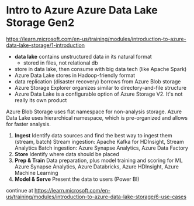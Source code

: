 # Intro to Azure Azure Data Lake Storage Gen2
https://learn.microsoft.com/en-us/training/modules/introduction-to-azure-data-lake-storage/1-introduction

- **data lake** contains unstructured data in its natural format
	- stored in files, not relational db
- store in data lake, then consume with big data tech (like Apache Spark)
- Azure Data Lake stores in Hadoop-friendly format
- data replication (disaster recovery) borrows from Azure Blob storage
- Azure Storage Explorer organizes similar to directory-and-file structure
- Azure Data Lake is a configurable option of Azure Storage V2. It's not really its own product

Azure Blob Storage uses flat namespace for non-analysis storage. Azure Data Lake uses hierarchical namespace, which is pre-organized and allows for faster analysis.

1. **Ingest** Identify data sources and find the best way to ingest them (stream, batch)
	Stream ingestion: Apache Kafka for HDInsight, Stream Analytics
	Batch ingestion: Azure Synapse Analytics, Azure Data Factory
2. **Store** Identify where data should be placed
3. **Prep & Train** Data preparation, plus model training and scoring for ML
	Azure Synapse Analytics, Azure Databricks, Azure HDInsight, Azure Machine Learning
4. **Model & Serve** Present the data to users (Power BI)

continue at https://learn.microsoft.com/en-us/training/modules/introduction-to-azure-data-lake-storage/6-use-cases